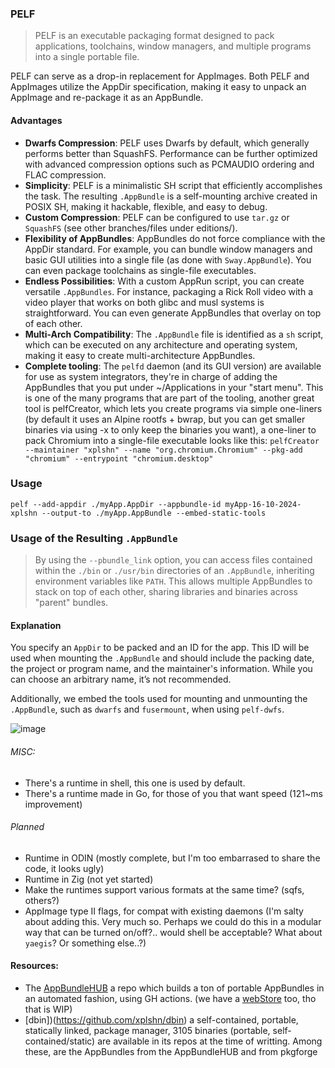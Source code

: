 ### PELF
> PELF is an executable packaging format designed to pack applications, toolchains, window managers, and multiple programs into a single portable file.

PELF can serve as a drop-in replacement for AppImages. Both PELF and AppImages utilize the AppDir specification, making it easy to unpack an AppImage and re-package it as an AppBundle.

#### Advantages
- **Dwarfs Compression**: PELF uses Dwarfs by default, which generally performs better than SquashFS. Performance can be further optimized with advanced compression options such as PCMAUDIO ordering and FLAC compression.
- **Simplicity**: PELF is a minimalistic SH script that efficiently accomplishes the task. The resulting `.AppBundle` is a self-mounting archive created in POSIX SH, making it hackable, flexible, and easy to debug.
- **Custom Compression**: PELF can be configured to use `tar.gz` or `SquashFS` (see other branches/files under editions/).
- **Flexibility of AppBundles**: AppBundles do not force compliance with the AppDir standard. For example, you can bundle window managers and basic GUI utilities into a single file (as done with `Sway.AppBundle`). You can even package toolchains as single-file executables.
- **Endless Possibilities**: With a custom AppRun script, you can create versatile `.AppBundles`. For instance, packaging a Rick Roll video with a video player that works on both glibc and musl systems is straightforward. You can even generate AppBundles that overlay on top of each other.
- **Multi-Arch Compatibility**: The `.AppBundle` file is identified as a `sh` script, which can be executed on any architecture and operating system, making it easy to create multi-architecture AppBundles.
- **Complete tooling**: The `pelfd` daemon (and its GUI version) are available for use as system integrators, they're in charge of adding the AppBundles that you put under ~/Applications in your "start menu". This is one of the many programs that are part of the tooling, another great tool is pelfCreator, which lets you create programs via simple one-liners (by default it uses an Alpine rootfs + bwrap, but you can get smaller binaries via using -x to only keep the binaries you want), a one-liner to pack Chromium into a single-file executable looks like this: `pelfCreator --maintainer "xplshn" --name "org.chromium.Chromium" --pkg-add "chromium" --entrypoint "chromium.desktop"`

### Usage
```
pelf --add-appdir ./myApp.AppDir --appbundle-id myApp-16-10-2024-xplshn --output-to ./myApp.AppBundle --embed-static-tools
```
### Usage of the Resulting `.AppBundle`
> By using the `--pbundle_link` option, you can access files contained within the `./bin` or `./usr/bin` directories of an `.AppBundle`, inheriting environment variables like `PATH`. This allows multiple AppBundles to stack on top of each other, sharing libraries and binaries across "parent" bundles.

#### Explanation
You specify an `AppDir` to be packed and an ID for the app. This ID will be used when mounting the `.AppBundle` and should include the packing date, the project or program name, and the maintainer's information. While you can choose an arbitrary name, it’s not recommended.

Additionally, we embed the tools used for mounting and unmounting the `.AppBundle`, such as `dwarfs` and `fusermount`, when using `pelf-dwfs`.

![image](https://github.com/user-attachments/assets/f4459934-a5b6-4717-8299-86b56dc0cf48)

###### MISC:
- There's a runtime in shell, this one is used by default.
- There's a runtime made in Go, for those of you that want speed (121~ms improvement)

###### Planned
- Runtime in ODIN (mostly complete, but I'm too embarrased to share the code, it looks ugly)
- Runtime in Zig (not yet started)
- Make the runtimes support various formats at the same time? (sqfs, others?)
- AppImage type II flags, for compat with existing daemons (I'm salty about adding this. Very much so. Perhaps we could do this in a modular way that can be turned on/off?.. would shell be acceptable? What about `yaegis`? Or something else..?)

#### Resources:
- The [AppBundleHUB](https://github.com/xplshn/AppBundleHUB) a repo which builds a ton of portable AppBundles in an automated fashion, using GH actions. (we have a [webStore](https://fatbuffalo.neocities.org/AppBundleHUBStore) too, tho that is WIP)
- [dbin])(https://github.com/xplshn/dbin) a self-contained, portable, statically linked, package manager, 3105 binaries (portable, self-contained/static) are available in its repos at the time of writting. Among these, are the AppBundles from the AppBundleHUB and from pkgforge
